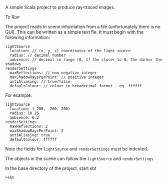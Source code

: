 A simple Scala project to produce ray-traced images.

_To Run_

The project reads in scene information from a file (unfortunately there is no GUI).
This can be written as a simple text fle.  It must begin with the following information:
```
lightSource
  location: // (x, y, z) coordinates of the light source
  radius: // decimal number
  ambience: // decimal in range [0, 1] the closer to 0, the darker the shadows
renderSettings
  maxReflections: // non-negative integer
  maxShadowRaysPerPoint: // positive integer
  antiAliasing: // true/false
  defaultColour: // colour in hexadecimal format - eg. ffffff
```
For example:
```$xslt
lightSource
  location: (-200, -200, 200)
  radius: 10.25
  ambience: 0.2
renderSettings
  maxReflections: 2
  maxShadowRaysPerPoint: 2
  antiAliasing: true
  defaultColour: ffffff
```
Note the fields for `lightSource` and `renderSettings` must be indented.

The objects in the scene can follow the `lightSource` and `renderSettings`

In the base directory of the project, start sbt
```$xslt
>sbt
```
